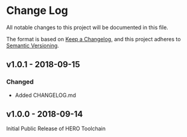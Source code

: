 # Change Log

All notable changes to this project will be documented in this file.

The format is based on [Keep a Changelog](http://keepachangelog.com/), and this project adheres to
[Semantic Versioning](http://semver.org).

## v1.0.1 - 2018-09-15
### Changed
- Added CHANGELOG.md

## v1.0.0 - 2018-09-14

Initial Public Release of HERO Toolchain